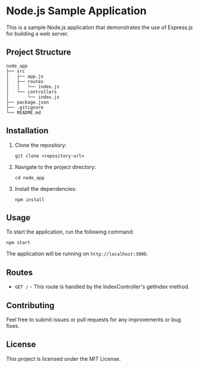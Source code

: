 # Node.js Sample Application

This is a sample Node.js application that demonstrates the use of Express.js for building a web server. 

## Project Structure

```
node_app
├── src
│   ├── app.js
│   ├── routes
│   │   └── index.js
│   └── controllers
│       └── index.js
├── package.json
├── .gitignore
└── README.md
```

## Installation

1. Clone the repository:
   ```
   git clone <repository-url>
   ```
2. Navigate to the project directory:
   ```
   cd node_app
   ```
3. Install the dependencies:
   ```
   npm install
   ```

## Usage

To start the application, run the following command:
```
npm start
```

The application will be running on `http://localhost:3000`.

## Routes

- `GET /` - This route is handled by the IndexController's getIndex method.

## Contributing

Feel free to submit issues or pull requests for any improvements or bug fixes.

## License

This project is licensed under the MIT License.